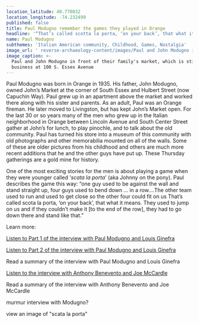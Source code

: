 ```yaml
---
location_latitude: 40.770032
location_longitude: -74.232499
published: false
title: Paul Modugno remember the games they played in Orange
headline: '“That’s called scotta la porta, ‘on your back’, that what it means” '
name: Paul Modugno
subthemes: 'Italian American community, Childhood, Games, Nostalgia'
image_url: ' reverse-archaeology-content/images/Paul and John Modugno in front of Johns Market.JPG '
image_caption: >-
  Paul and John Modugno in front of their family's market, which is still in
  business at 100 S. Essex Avenue
---
```

Paul Modugno was born in Orange in 1935. His father, John Modugno, owned John’s Market at the corner of South Essex and Hulbert Street (now Capuchin Way). Paul grew up in an apartment above the market and worked there along with his sister and parents. As an adult, Paul was an Orange fireman. He later moved to Livingston, but has kept John’s Market open. For the last 30 or so years many of the men who grew up in the Italian neighborhood in Orange between Lincoln Avenue and South Center Street gather at John’s for lunch, to play pinochle, and to talk about the old community. Paul has turned his store into a museum of this community with old photographs and other memorabilia mounted on all of the walls. Some of these are older pictures from his childhood and others are much more recent additions that he and the other guys have put up. These Thursday gatherings are a gold mine for history.

One of the most exciting stories for the men is about playing a game when they were younger called ‘_scata la porta_’ (aka Johnny on the pony). Paul describes the game this way: “one guy used to be against the wall and stand straight up, four guys used to bend down … in a row….The other team used to run and used to get close so the other four could fit on us That’s called scota la porta, ‘on your back’, that what it means. They used to jump on us and if they couldn’t make it [to the end of the row], they had to go down there and stand like that.”  

Learn more:  

[Listen to Part 1 of the interview with Paul Modugno and Louis Ginefra](https://soundcloud.com/user-773139664/paul-modugno-louis-ginerfra-interview-10-22-15-part-1)  

[Listen to Part 2 of the interview with Paul Modugno and Louis Ginefra](https://soundcloud.com/user-773139664/paul-modugno-louis-ginerfra-interview-10-22-15-part-2)  

Read a summary of the interview with Paul Modugno and Louis Ginefra  

[Listen to the  interview with Anthony Benevento and Joe McCardle](https://soundcloud.com/user-773139664/anthony-benevento-joe-mccardle-interview-10-29-15)  

Read a summary of the interview with Anthony Benevento and Joe McCardle  

murmur interview with Modugno?  

view an image of "scata la porta"
